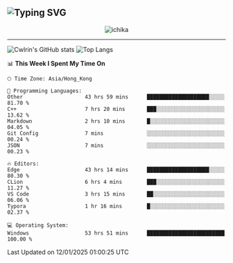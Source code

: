 ![Typing SVG](https://readme-typing-svg.demolab.com?font=Jost&size=24&pause=1000&color=7799EE&vCenter=true&multiline=true&random=false&width=435&height=100&lines=Hi+there;I'm+Sakurakouji+Nanaha;You+can+also+tell+me+Cwlrin%E2%98%86)
---
<p align="center">
  <img src="https://image.cwlrin.wiki/images/2024/11/09/1000015899.md.png" alt="ichika" border="0" />
</p>

---
![Cwlrin's GitHub stats](https://github-readme-stats.vercel.app/api?username=cwlrin&show_icons=true&theme=buefy)
![Top Langs](https://github-readme-stats.vercel.app/api/top-langs/?username=cwlrin&layout=compact&hide=html,css)

<!--START_SECTION:waka-->
📊 **This Week I Spent My Time On** 

```text
🕑︎ Time Zone: Asia/Hong_Kong

💬 Programming Languages: 
Other                    43 hrs 59 mins      ████████████████████░░░░░   81.70 % 
C++                      7 hrs 20 mins       ███░░░░░░░░░░░░░░░░░░░░░░   13.62 % 
Markdown                 2 hrs 10 mins       █░░░░░░░░░░░░░░░░░░░░░░░░   04.05 % 
Git Config               7 mins              ░░░░░░░░░░░░░░░░░░░░░░░░░   00.24 % 
JSON                     7 mins              ░░░░░░░░░░░░░░░░░░░░░░░░░   00.23 % 

🔥 Editors: 
Edge                     43 hrs 14 mins      ████████████████████░░░░░   80.30 % 
CLion                    6 hrs 4 mins        ███░░░░░░░░░░░░░░░░░░░░░░   11.27 % 
VS Code                  3 hrs 15 mins       ██░░░░░░░░░░░░░░░░░░░░░░░   06.06 % 
Typora                   1 hr 16 mins        █░░░░░░░░░░░░░░░░░░░░░░░░   02.37 % 

💻 Operating System: 
Windows                  53 hrs 51 mins      █████████████████████████   100.00 % 
```


 Last Updated on 12/01/2025 01:00:25 UTC
<!--END_SECTION:waka-->
